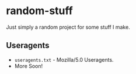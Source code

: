 # random-stuff
Just simply a random project for some stuff I make. 

## Useragents
- `useragents.txt` - Mozilla/5.0 Useragents.
- More Soon!

